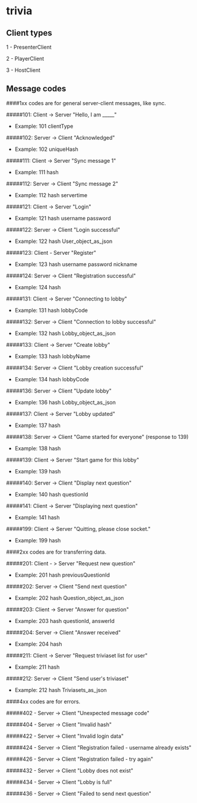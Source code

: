# trivia



## Client types
1 - PresenterClient

2 - PlayerClient

3 - HostClient


## Message codes
####1xx codes are for general server-client messages, like sync.

#####101: Client -> Server "Hello, I am _____"
- Example: 101 clientType

#####102: Server -> Client "Acknowledged"
- Example: 102 uniqueHash

#####111: Client -> Server "Sync message 1"
- Example: 111 hash

#####112: Server -> Client "Sync message 2"
- Example: 112 hash servertime

#####121: Client -> Server "Login"
- Example: 121 hash username password

#####122: Server -> Client "Login successful"
- Example: 122 hash User_object_as_json

#####123: Client - Server "Register"
- Example: 123 hash username password nickname

#####124: Server -> Client "Registration successful"
- Example: 124 hash

#####131: Client -> Server "Connecting to lobby"
- Example: 131 hash lobbyCode

#####132: Server -> Client "Connection to lobby successful"
- Example: 132 hash Lobby_object_as_json

#####133: Client -> Server "Create lobby"
- Example: 133 hash lobbyName

#####134: Server -> Client "Lobby creation successful"
- Example: 134 hash lobbyCode

#####136: Server -> Client "Update lobby"
- Example: 136 hash Lobby_object_as_json

#####137: Client -> Server "Lobby updated"
- Example: 137 hash

#####138: Server -> Client "Game started for everyone" (response to 139)
- Example: 138 hash

#####139: Client -> Server "Start game for this lobby"
- Example: 139 hash

#####140: Server -> Client "Display next question"
- Example: 140 hash questionId

#####141: Client -> Server "Displaying next question"
- Example: 141 hash

#####199: Client -> Server "Quitting, please close socket."
- Example: 199 hash 

####2xx codes are for transferring data.

#####201: Client - > Server "Request new question"
- Example: 201 hash previousQuestionId

#####202: Server -> Client "Send next question"
- Example: 202 hash Question_object_as_json

#####203: Client -> Server "Answer for question"
- Example: 203 hash questionId, answerId

#####204: Server -> Client "Answer received"
- Example: 204 hash

#####211: Client -> Server "Request triviaset list for user"
- Example: 211 hash

#####212: Server -> Client "Send user's triviaset"
- Example: 212 hash Triviasets_as_json

####4xx codes are for errors.

#####402 - Server -> Client "Unexpected message code"

#####404 - Server -> Client "Invalid hash"

#####422 - Server -> Client "Invalid login data"

#####424 - Server -> Client "Registration failed - username already exists"

#####426 - Server -> Client "Registration failed - try again"
 
#####432 - Server -> Client "Lobby does not exist"

#####434 - Server -> Client "Lobby is full"

#####436 - Server -> Client "Failed to send next question"
